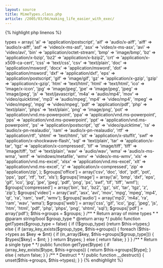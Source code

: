 ```yaml
---
layout: source
title: MimeTypes.class.php
article: /2005/03/04/making_life_easier_with_exec/
---
```


{% highlight php linenos %}
<?php
/**
 * Simple repository of common file mime types
 *
 * updated 2007-08-30
 *        added method for retrieval of single type
 *        added docx and xlsx types, added simple pdf group type
 */
class AP_File_MimeTypes {
    public $types;
    public $groups;

    /**
     * construct
     *
     * initialize our mime types and groups
     */
    public function __construct() {
        $this->types = array(
            'ai' => 'application/postscript',
            'aif' => 'audio/x-aiff',
            'aiff' => 'audio/x-aiff',
            'asf' => 'video/x-ms-asf',
            'asx' => 'video/x-ms-asx',
            'avi' => 'video/avi',
            'bin' => 'application/octet-stream',
            'bmp' => 'image/bmp',
            'bz' => 'application/x-bzip',
            'bz2' => 'application/x-bzip2',
            'crt' => 'application/x-x509-ca-cert',
            'css' => 'text/css',
            'csv' => 'text/plain',
            'doc' => 'application/msword',
            'docx' => 'application/msword',
            'dot' => 'application/msword',
            'dxf' => 'application/dxf',
            'eps' => 'application/postscript',
            'gif' => 'image/gif',
            'gz' => 'application/x-gzip',
            'gzip' => 'application/x-gzip',
            'htm' => 'text/html',
            'html' => 'text/html',
            'ico' => 'image/x-icon',
            'jpg' => 'image/jpeg',
            'jpe' => 'image/jpeg',
            'jpeg' => 'image/jpeg',
            'js' => 'text/javascript',
            'm4a' => 'audio/mp4',
            'mov' => 'video/quicktime',
            'mp3' => 'audio/mpeg',
            'mp4' => 'video/mp4',
            'mpeg' => 'video/mpeg',
            'mpg' => 'video/mpeg',
            'pdf' => 'application/pdf',
            'php' => 'text/plain',
            'phps' => 'text/plain',
            'png' => 'image/png',
            'pot' => 'application/vnd.ms-powerpoint',
            'ppa' => 'application/vnd.ms-powerpoint',
            'pps' => 'application/vnd.ms-powerpoint',
            'ppt' => 'application/vnd.ms-powerpoint',
            'ps' => 'application/postscript',
            'qt' => 'video/quicktime',
            'ra' => 'audio/x-pn-realaudio',
            'ram' => 'audio/x-pn-realaudio',
            'rtf' => 'application/rtf',
            'shtml' => 'text/html',
            'sit' => 'application/x-stuffit',
            'swf' => 'application/x-shockwave-flash',
            'sql' => 'text/plain',
            'tar' => 'application/x-tar',
            'tgz' => 'application/x-compressed',
            'tif' => 'image/tiff',
            'tiff' => 'image/tiff',
            'txt' => 'text/plain',
            'wav' => 'audio/wav',
            'wma' => 'audio/x-ms-wma',
            'wmf' => 'windows/metafile',
            'wmv' => 'video/x-ms-wmv',
            'xls' => 'application/vnd.ms-excel',
            'xlsx' => 'application/vnd.ms-excel',
            'xlt' => 'application/vnd.ms-excel',
            'z' => 'application/x-compressed',
            'zip' => 'application/zip',
        );

        $groups['office'] = array('csv', 'doc', 'dot', 'pdf', 'pot', 'pps', 'ppt', 'rtf', 'txt', 'xls');
        $groups['image'] = array('ai', 'bmp', 'dxf', 'eps', 'gif', 'ico', 'jpg', 'jpe', 'jpeg', 'pdf', 'png', 'ps', 'swf', 'tif', 'tiff', 'wmf');
        $groups['compressed'] = array('bin', 'bz', 'bz2', 'gz', 'sit', 'tar', 'tgz', 'z', 'zip');
        $groups['video'] = array('asf', 'asx', 'avi', 'mov', 'mpg', 'mpeg', 'mp4', 'qt', 'ra', 'ram', 'swf', 'wmv');
        $groups['audio'] = array('mp3', 'm4a', 'ra', 'ram', 'wav', 'wma');
        $groups['web'] = array('css', 'gif', 'ico', 'jpg', 'jpeg', 'js', 'htm', 'html', 'pdf', 'php', 'phps', 'png', 'shtml', 'sql');
        $groups['pdf'] = array('pdf');

        $this->groups = $groups;
    }

    /**
     * Return array of mime types
     *
     * @param string/bool $group_type
     * @return array
     */
    public function getTypes($group_type = false)
    {
        if (!$group_type) {return $this->types;} else {
            if (array_key_exists($group_type, $this->groups)) {
                foreach ($this->types as $key => $mt) {
                    if (in_array($key, $this->groups[$group_type])) {
						$types[$key] = $mt;
					}
                }
                return $types;
            } else {
				return false;
			}
        }
    }

    /**
     * Return a single type
     *
     */
    public function getType($type) {
        if (array_key_exists($type, $this->groups)) {
			return $this->groups[$type];
		} else {
			return false;
		}
    }

    /**
     * Destruct
     *
     */
    public function __destruct() {
        unset($this->groups, $this->types);
    }

}
{% endhighlight %}